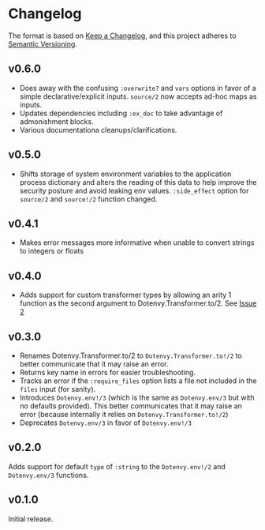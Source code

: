 # Changelog

The format is based on [Keep a Changelog](https://keepachangelog.com/en/1.0.0/),
and this project adheres to [Semantic Versioning](https://semver.org/spec/v2.0.0.html).

## v0.6.0

- Does away with the confusing `:overwrite?` and `vars` options in favor of a simple declarative/explicit inputs. `source/2` now accepts ad-hoc maps as inputs.
- Updates dependencies including `:ex_doc` to take advantage of admonishment blocks.
- Various documentationa cleanups/clarifications.

## v0.5.0

- Shifts storage of system environment variables to the application process dictionary and alters the reading of this data to help improve the security posture and avoid leaking env values. `:side_effect` option for `source/2` and `source!/2` function changed.

## v0.4.1

- Makes error messages more informative when unable to convert strings to integers or floats

## v0.4.0

- Adds support for custom transformer types by allowing an arity 1 function as the second argument to Dotenvy.Transformer.to/2. See [Issue 2](https://github.com/fireproofsocks/dotenvy/issues/2)

## v0.3.0

- Renames Dotenvy.Transformer.to/2 to `Dotenvy.Transformer.to!/2` to better communicate that it may raise an error.
- Returns key name in errors for easier troubleshooting.
- Tracks an error if the `:require_files` option lists a file not included in the `files` input (for sanity).
- Introduces `Dotenvy.env!/3` (which is the same as `Dotenvy.env/3` but with no defaults provided). This better communicates that it may raise an error (because internally it relies on `Dotenvy.Transformer.to!/2`)
- Deprecates `Dotenvy.env/3` in favor of `Dotenvy.env!/3`

## v0.2.0

Adds support for default `type` of `:string` to the `Dotenvy.env!/2` and `Dotenvy.env/3` functions.

## v0.1.0

Initial release.
